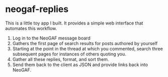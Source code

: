 # neogaf-replies

This is a little toy app I built. It provides a simple web interface that automates this workflow.

1. Log in to the NeoGAF message board
2. Gathers the first page of search results for posts authored by yourself
3. Starting at the point in the thread at which you commented, search three subsequent pages for instances of others quoting you.
4. Gather all these replies, format, and sort them.
5. Send them back to the client as JSON and provide links back into NeoGAF.